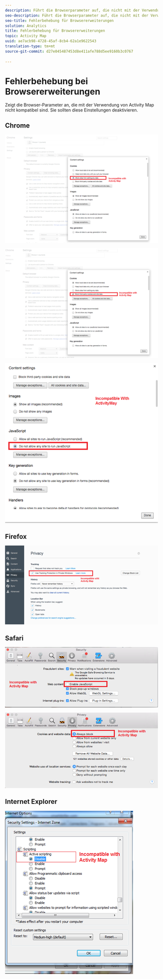 ```yaml
---
description: Führt die Browserparameter auf, die nicht mit der Verwendung von Activity Map kompatibel sind. Sie sollten diese Einstellungen deaktivieren.
seo-description: Führt die Browserparameter auf, die nicht mit der Verwendung von Activity Map kompatibel sind. Sie sollten diese Einstellungen deaktivieren.
seo-title: Fehlerbehebung für Browsererweiterungen
solution: Analytics
title: Fehlerbehebung für Browsererweiterungen
topic: Activity Map
uuid: ae7acb98-4728-45af-8cb4-62a1e9622543
translation-type: tm+mt
source-git-commit: d27e045487453d8e411afe788d5ee9160b3c0767

---
```



# Fehlerbehebung bei Browsererweiterungen

Zeigt die Browser-Parameter an, die mit der Verwendung von Activity Map nicht kompatibel sind. Sie sollten diese Einstellungen deaktivieren.

## Chrome

![](assets/Chrome1.png)

![](assets/Chrome2.png)

![](assets/Chrome3.png)

## Firefox

![](assets/Firefox.png)

## Safari

![](assets/Safari1.png)

![](assets/Safari2.png)

## Internet Explorer

![](assets/IE1.png)
